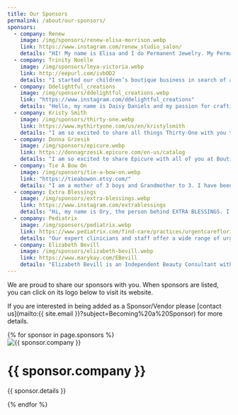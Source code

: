```yaml
---
title: Our Sponsors
permalink: /about/our-sponsors/
sponsors:
  - company: Renew
    image: /img/sponsors/renew-elisa-morrison.webp
    link: https://www.instagram.com/renew_studio_salon/
    details: "HI! My name is Elisa and I do Permanent Jewelry. My Permanent Jewelry is 14k gold filled or sterling silver personalized jewelry without a clasp. The piece of your choice is sized just for you and you can add charms for even more unique piece.  Bring your mom, sister, daughter, or bestie and get a special buy one get one half off the pieces of your choice. Can't wait for all of the fun memories that will be made this year at Boutique for a Week!"
  - company: Trinity Noelle
    image: /img/sponsors/leya-victoria.webp
    link: http://eepurl.com/ivbOD2
    details: "I started our children’s boutique business in search of a way to fulfill my dream to remain a stay-at-home Mom. My idea was to share my love for comfortable and playful children’s clothing while having lots of fun doing it! We carry trendy and unique clothing and accessories for girls and boys sizes 0-12 years. The best way to see all we have to offer is to sign up for our newsletter which acts as our website! Receive dozens of new items and prints to choose from plus yummy, healthy kid-friendly recipes in your mailbox each week! We also have a small in person display at Tree Of Life Birthing Center in Altamonte Springs, Fl. Click on the link above to enjoy 50% off your first item when you sign up for our newsletter! We hope it is the bright spot in your week!"
  - company: Ddelightful_creations
    image: /img/sponsors/ddelightful_creations.webp
    link: "https://www.instagram.com/ddelightful_creations"
    details: "Hello, my name is Daisy Daniels and my passion for crafting over the years has led me to start my own business. I subliminate 20oz tumblers, 12oz kids' tumblers, 11oz mugs and custom made bendable pens. Please stop by my table at Boutique for a Week to take a look at my merchandise or just to say hi. You will be able to purchase available items or place an order from the many image I will also have available to choose from."
  - company: Kristy Smith
    image: /img/sponsors/thirty-one.webp
    link: https://www.mythirtyone.com/us/en/kristylsmith
    details: "I am so excited to share all things Thirty-One with you this spring during the Boutique for a Week sale! I will be celebrating my 8th year with Thirty-One this year!! Make sure to stop by and say hi while you're at the sale!"
  - company: Donna Grzesik
    image: /img/sponsors/epicure.webp
    link: https://donnagrzesik.epicure.com/en-us/catalog
    details: "I am so excited to share Epicure with all of you at Boutique for a Week. Be sure to stop by my table in the lobby for a free sample of one of our delicious dip mixes. I am passionate about helping you make meal planning easier, grocery shopping cheaper and cooking so much faster with Epicure."
  - company: Tie A Bow On
    image: /img/sponsors/tie-a-bow-on.webp
    link: "https://tieabowon.etsy.com/"
    details: "I am a mother of 3 boys and Grandmother to 3. I have been making bows for over  12 years now. I have been a Vendor at BFAW since Fall of 2015. I love BFAW and seeing so many repeat customers and watching their children grow up. All my bows are handmade by me."
  - company: Extra Blessings
    image: /img/sponsors/extra-blessings.webp
    link: https://www.instagram.com/extrablessings
    details: "Hi, my name is Ory, the person behind EXTRA BLESSINGS. I’ll always be a message away to help you with any special orders that you are looking for. Here at the shop, you will find cups, tumblers, t-shirts, tote bags, bows, keychains, bracelets, and earrings, and more, which all can be personalized to your liking with custom designs or with designs we have already made. We specialize in personalized items, those that are close to your heart and make you happy."
  - company: Pediatrix
    image: /img/sponsors/pediatrix.webp
    link: https://www.pediatrix.com/find-care/practices/urgentcareflorida?utm_source=internal&utm_medium=digital-ad&utm_campaign=practice-marketing&utm_content=boutiqueforaweek-sponsorad
    details: "Our expert clinicians and staff offer a wide range of urgent care services for your children, from X-rays and lab services to IV hydration and much more. We provide exceptional pediatric urgent care seven days a week. We are open until midnight every night."
  - company: Elizabeth Bevill
    image: /img/sponsors/elizabeth-bevill.webp
    link: https://www.marykay.com/EBevill
    details: "Elizabeth Bevill is an Independent Beauty Consultant with Mary Kay. Elizabeth loves using the Mary Kay products and wants to share that experience with her customers and fellow consultants! Whether it be one-on-one, with friends, in-person spa/makeup sessions, online spa/makeup sessions or helping her customer become a consultant, she is your girl! Elizabeth is excited to help you with all your beauty/ skincare needs! She loves the outdoors and hopes to one day travel with her husband around the US in an RV towed by her Pink Cadillac! 💕"
---
```


We are proud to share our sponsors with you. When sponsors are listed, you can click on its logo below to visit its website.

If you are interested in being added as a Sponsor/Vendor please [contact us](mailto:{{ site.email }}?subject=Becoming%20a%20Sponsor) for more details.

<div class="container">
  <div class="row row-cols-md-2">
    {% for sponsor in page.sponsors %}
    <div class="p-2">
      <div class="card col">
        <a href="{{ sponsor.link }}" target="_blank" style="text-decoration:none">
          <img src="{{ sponsor.image }}" class="card-img-top" alt="{{ sponsor.company }}">
        </a>
        <div class="card-body">
          <h1 class="card-title">
            <a href="{{ sponsor.link }}" target="_blank" style="text-decoration:none">{{ sponsor.company }}</a>
          </h1>
          <p class="card-text" style="text-align: justify">{{ sponsor.details }}</p>
        </div>
      </div>
    </div>
    {% endfor %}
  </div>
</div>
